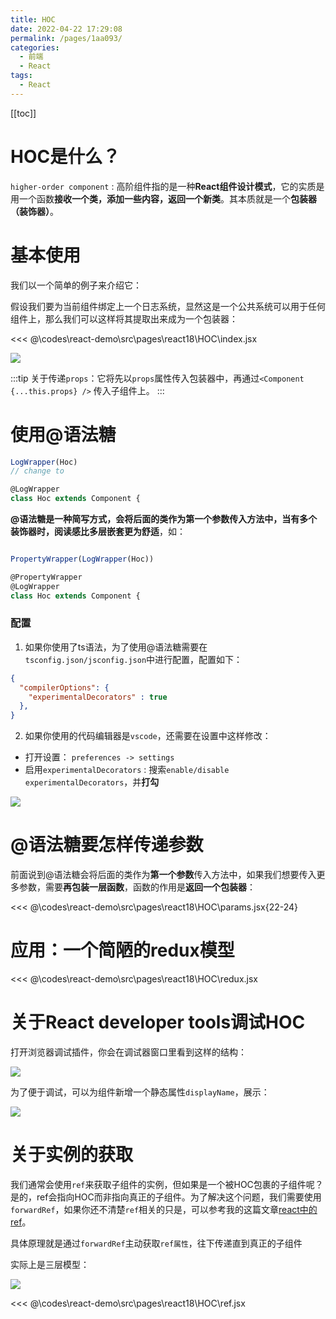 ```yaml
---
title: HOC
date: 2022-04-22 17:29:08
permalink: /pages/1aa093/
categories:
  - 前端
  - React
tags:
  - React
---
```


[[toc]]

# HOC是什么？

`higher-order component` : 高阶组件指的是一种**React组件设计模式**，它的实质是用一个函数**接收一个类，添加一些内容，返回一个新类**。其本质就是一个**包装器（装饰器）**。

# 基本使用

我们以一个简单的例子来介绍它：

假设我们要为当前组件绑定上一个日志系统，显然这是一个公共系统可以用于任何组件上，那么我们可以这样将其提取出来成为一个包装器：

<<< @\codes\react-demo\src\pages\react18\HOC\index.jsx

![](https://linyc.oss-cn-beijing.aliyuncs.com/20220429115044.png)

:::tip
关于传递`props`：它将先以`props`属性传入包装器中，再通过`<Component {...this.props} />` 传入子组件上。
:::

# 使用@语法糖

```js
LogWrapper(Hoc)
// change to 

@LogWrapper
class Hoc extends Component {
```

**@语法糖是一种简写方式，会将后面的类作为第一个参数传入方法中，当有多个装饰器时，阅读感比多层嵌套更为舒适**，如：
```js

PropertyWrapper(LogWrapper(Hoc))

@PropertyWrapper
@LogWrapper
class Hoc extends Component {

```

### 配置

1.  如果你使用了ts语法，为了使用@语法糖需要在`tsconfig.json/jsconfig.json`中进行配置，配置如下：
```json
{
  "compilerOptions": {
    "experimentalDecorators" : true
  },
}
```

2.  如果你使用的代码编辑器是`vscode`，还需要在设置中这样修改：
- 打开设置： `preferences -> settings`
- 启用`experimentalDecorators` : 搜索`enable/disable experimentalDecorators`，并**打勾**

![](https://linyc.oss-cn-beijing.aliyuncs.com/20220429141627.png)


# @语法糖要怎样传递参数

前面说到@语法糖会将后面的类作为**第一个参数**传入方法中，如果我们想要传入更多参数，需要**再包装一层函数**，函数的作用是**返回一个包装器**：

<<< @\codes\react-demo\src\pages\react18\HOC\params.jsx{22-24}


# 应用：一个简陋的redux模型

<<< @\codes\react-demo\src\pages\react18\HOC\redux.jsx

# 关于React developer tools调试HOC

打开浏览器调试插件，你会在调试器窗口里看到这样的结构：

![](https://linyc.oss-cn-beijing.aliyuncs.com/20220429150441.png)

为了便于调试，可以为组件新增一个静态属性`displayName`，展示：

![](https://linyc.oss-cn-beijing.aliyuncs.com/20220429150457.png)


# 关于实例的获取

我们通常会使用`ref`来获取子组件的实例，但如果是一个被HOC包裹的子组件呢？是的，ref会指向HOC而非指向真正的子组件。为了解决这个问题，我们需要使用`forwardRef`，如果你还不清楚`ref`相关的只是，可以参考我的这篇文章[react中的ref](/pages/cda0c4/)。

具体原理就是通过`forwardRef`主动获取`ref属性`，往下传递直到真正的子组件

实际上是三层模型：

![](https://linyc.oss-cn-beijing.aliyuncs.com/20220429160446.png)

<<< @\codes\react-demo\src\pages\react18\HOC\ref.jsx